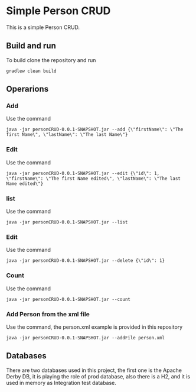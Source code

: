 # Simple Person CRUD

This is a simple Person CRUD.

## Build and run

To build clone the repository and run

```
gradlew clean build
```

## Operarions


### Add
Use the command
```
java -jar personCRUD-0.0.1-SNAPSHOT.jar --add {\"firstName\": \"The first Name\", \"lastName\": \"The last Name\"}
```

### Edit
Use the command
```
java -jar personCRUD-0.0.1-SNAPSHOT.jar --edit {\"id\": 1, \"firstName\": \"The first Name edited\", \"lastName\": \"The last Name edited\"}
```

### list 
Use the command
```
java -jar personCRUD-0.0.1-SNAPSHOT.jar --list 
```

### Edit
Use the command
```
java -jar personCRUD-0.0.1-SNAPSHOT.jar --delete {\"id\": 1}
```


### Count
Use the command
```
java -jar personCRUD-0.0.1-SNAPSHOT.jar --count
```

### Add Person from the xml file
Use the command, the person.xml example is provided in this repository
```
java -jar personCRUD-0.0.1-SNAPSHOT.jar --addFile person.xml
```

## Databases 
There are two databases used in this project, the first one is the Apache Derby DB, it is playing the role of prod database, also there is a H2, and it is used in memory as Integration test database.
